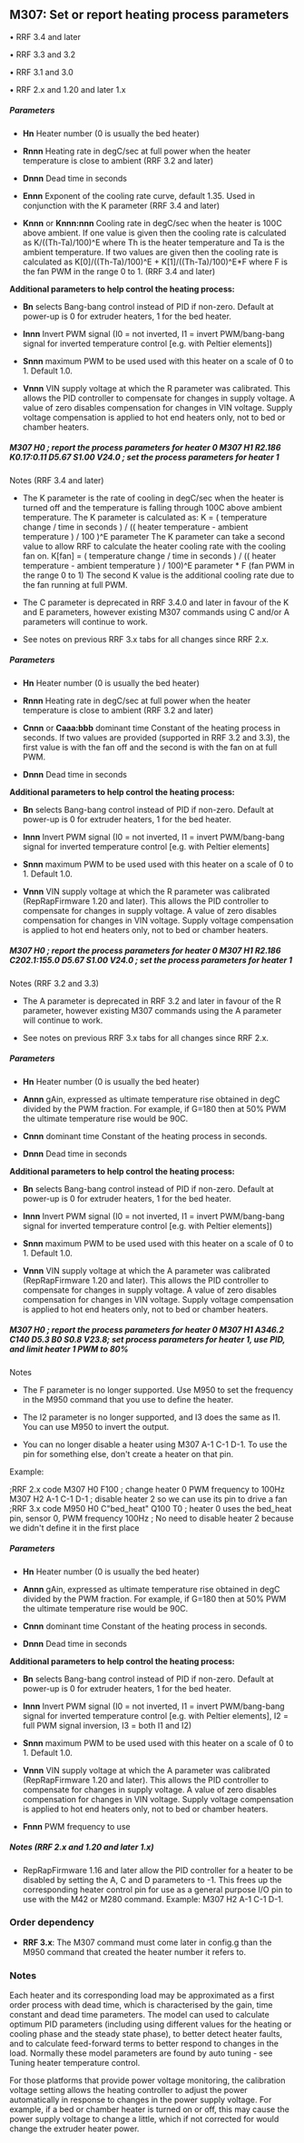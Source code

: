 ## M307: Set or report heating process parameters

• RRF 3.4 and later

• RRF 3.3 and 3.2

• RRF 3.1 and 3.0

• RRF 2.x and 1.20 and later 1.x

##### Parameters

- **Hn** Heater number (0 is usually the bed heater)

- **Rnnn** Heating rate in degC/sec at full power when the heater temperature is close to ambient (RRF 3.2 and later)

- **Dnnn** Dead time in seconds

- **Ennn** Exponent of the cooling rate curve, default 1.35. Used in conjunction with the K parameter (RRF 3.4 and later)

- **Knnn** or **Knnn:nnn** Cooling rate in degC/sec when the heater is 100C above ambient. If one value is given then the cooling rate is calculated as K/((Th-Ta)/100)^E where Th is the heater temperature and Ta is the ambient temperature. If two values are given then the cooling rate is calculated as K\[0\]/((Th-Ta)/100)^E + K\[1\]/((Th-Ta)/100)^E\*F where F is the fan PWM in the range 0 to 1. (RRF 3.4 and later)

**Additional parameters to help control the heating process:**

- **Bn** selects Bang-bang control instead of PID if non-zero. Default at power-up is 0 for extruder heaters, 1 for the bed heater.

- **Innn** Invert PWM signal (I0 = not inverted, I1 = invert PWM/bang-bang signal for inverted temperature control \[e.g. with Peltier elements\])

- **Snnn** maximum PWM to be used used with this heater on a scale of 0 to 1. Default 1.0.

- **Vnnn** VIN supply voltage at which the R parameter was calibrated. This allows the PID controller to compensate for changes in supply voltage. A value of zero disables compensation for changes in VIN voltage. Supply voltage compensation is applied to hot end heaters only, not to bed or chamber heaters.

##### M307 H0 ; report the process parameters for heater 0 M307 H1 R2.186 K0.17:0.11 D5.67 S1.00 V24.0 ; set the process parameters for heater 1

Notes (RRF 3.4 and later)

- The K parameter is the rate of cooling in degC/sec when the heater is turned off and the temperature is falling through 100C above ambient temperature. The K parameter is calculated as: K = ( temperature change / time in seconds ) / (( heater temperature - ambient temperature ) / 100 )^E parameter The K parameter can take a second value to allow RRF to calculate the heater cooling rate with the cooling fan on. K\[fan\] = ( temperature change / time in seconds ) / (( heater temperature - ambient temperature ) / 100)^E parameter \* F (fan PWM in the range 0 to 1) The second K value is the additional cooling rate due to the fan running at full PWM.

- The C parameter is deprecated in RRF 3.4.0 and later in favour of the K and E parameters, however existing M307 commands using C and/or A parameters will continue to work.

- See notes on previous RRF 3.x tabs for all changes since RRF 2.x.

##### Parameters

- **Hn** Heater number (0 is usually the bed heater)

- **Rnnn** Heating rate in degC/sec at full power when the heater temperature is close to ambient (RRF 3.2 and later)

- **Cnnn** or **Caaa:bbb** dominant time Constant of the heating process in seconds. If two values are provided (supported in RRF 3.2 and 3.3), the first value is with the fan off and the second is with the fan on at full PWM.

- **Dnnn** Dead time in seconds

**Additional parameters to help control the heating process:**

- **Bn** selects Bang-bang control instead of PID if non-zero. Default at power-up is 0 for extruder heaters, 1 for the bed heater.

- **Innn** Invert PWM signal (I0 = not inverted, I1 = invert PWM/bang-bang signal for inverted temperature control \[e.g. with Peltier elements\]

- **Snnn** maximum PWM to be used used with this heater on a scale of 0 to 1. Default 1.0.

- **Vnnn** VIN supply voltage at which the R parameter was calibrated (RepRapFirmware 1.20 and later). This allows the PID controller to compensate for changes in supply voltage. A value of zero disables compensation for changes in VIN voltage. Supply voltage compensation is applied to hot end heaters only, not to bed or chamber heaters.

##### M307 H0 ; report the process parameters for heater 0 M307 H1 R2.186 C202.1:155.0 D5.67 S1.00 V24.0 ; set the process parameters for heater 1

Notes (RRF 3.2 and 3.3)

- The A parameter is deprecated in RRF 3.2 and later in favour of the R parameter, however existing M307 commands using the A parameter will continue to work.

- See notes on previous RRF 3.x tabs for all changes since RRF 2.x.

##### Parameters

- **Hn** Heater number (0 is usually the bed heater)

- **Annn** gAin, expressed as ultimate temperature rise obtained in degC divided by the PWM fraction. For example, if G=180 then at 50% PWM the ultimate temperature rise would be 90C.

- **Cnnn** dominant time Constant of the heating process in seconds.

- **Dnnn** Dead time in seconds

**Additional parameters to help control the heating process:**

- **Bn** selects Bang-bang control instead of PID if non-zero. Default at power-up is 0 for extruder heaters, 1 for the bed heater.

- **Innn** Invert PWM signal (I0 = not inverted, I1 = invert PWM/bang-bang signal for inverted temperature control \[e.g. with Peltier elements\])

- **Snnn** maximum PWM to be used used with this heater on a scale of 0 to 1. Default 1.0.

- **Vnnn** VIN supply voltage at which the A parameter was calibrated (RepRapFirmware 1.20 and later). This allows the PID controller to compensate for changes in supply voltage. A value of zero disables compensation for changes in VIN voltage. Supply voltage compensation is applied to hot end heaters only, not to bed or chamber heaters.

##### M307 H0 ; report the process parameters for heater 0 M307 H1 A346.2 C140 D5.3 B0 S0.8 V23.8; set process parameters for heater 1, use PID, and limit heater 1 PWM to 80%

Notes

- The F parameter is no longer supported. Use M950 to set the frequency in the M950 command that you use to define the heater.

- The I2 parameter is no longer supported, and I3 does the same as I1. You can use M950 to invert the output.

- You can no longer disable a heater using M307 A-1 C-1 D-1. To use the pin for something else, don't create a heater on that pin.

Example:

;RRF 2.x code M307 H0 F100 ; change heater 0 PWM frequency to 100Hz M307 H2 A-1 C-1 D-1 ; disable heater 2 so we can use its pin to drive a fan ;RRF 3.x code M950 H0 C"bed_heat" Q100 T0 ; heater 0 uses the bed_heat pin, sensor 0, PWM frequency 100Hz ; No need to disable heater 2 because we didn't define it in the first place

##### Parameters

- **Hn** Heater number (0 is usually the bed heater)

- **Annn** gAin, expressed as ultimate temperature rise obtained in degC divided by the PWM fraction. For example, if G=180 then at 50% PWM the ultimate temperature rise would be 90C.

- **Cnnn** dominant time Constant of the heating process in seconds.

- **Dnnn** Dead time in seconds

**Additional parameters to help control the heating process:**

- **Bn** selects Bang-bang control instead of PID if non-zero. Default at power-up is 0 for extruder heaters, 1 for the bed heater.

- **Innn** Invert PWM signal (I0 = not inverted, I1 = invert PWM/bang-bang signal for inverted temperature control \[e.g. with Peltier elements\], I2 = full PWM signal inversion, I3 = both I1 and I2)

- **Snnn** maximum PWM to be used used with this heater on a scale of 0 to 1. Default 1.0.

- **Vnnn** VIN supply voltage at which the A parameter was calibrated (RepRapFirmware 1.20 and later). This allows the PID controller to compensate for changes in supply voltage. A value of zero disables compensation for changes in VIN voltage. Supply voltage compensation is applied to hot end heaters only, not to bed or chamber heaters.

- **Fnnn** PWM frequency to use

##### Notes (RRF 2.x and 1.20 and later 1.x)

- RepRapFirmware 1.16 and later allow the PID controller for a heater to be disabled by setting the A, C and D parameters to -1. This frees up the corresponding heater control pin for use as a general purpose I/O pin to use with the M42 or M280 command. Example: M307 H2 A-1 C-1 D-1.

### Order dependency

- **RRF 3.x**: The M307 command must come later in config.g than the M950 command that created the heater number it refers to.

### Notes

Each heater and its corresponding load may be approximated as a first order process with dead time, which is characterised by the gain, time constant and dead time parameters. The model can used to calculate optimum PID parameters (including using different values for the heating or cooling phase and the steady state phase), to better detect heater faults, and to calculate feed-forward terms to better respond to changes in the load. Normally these model parameters are found by auto tuning - see Tuning heater temperature control.

For those platforms that provide power voltage monitoring, the calibration voltage setting allows the heating controller to adjust the power automatically in response to changes in the power supply voltage. For example, if a bed or chamber heater is turned on or off, this may cause the power supply voltage to change a little, which if not corrected for would change the extruder heater power.

